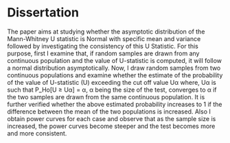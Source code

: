 # Dissertation
The paper aims at studying whether the asymptotic distribution of the Mann-Whitney U statistic is Normal with specific mean and variance followed by investigating the consistency of this U Statistic. For this purpose, first I examine that, if random samples are drawn from any continuous population and the value of U-statistic is computed, it will follow a normal distribution asymptotically. Now, I draw random samples from two continuous populations and examine whether the estimate of the probability of the value of U-statistic (U) exceeding the cut off value Uα where, Uα is such that P_Ho[U ≥ Uα] = α, α being the size of the test, converges to α if the two samples are drawn from the same continuous population. It is further verified whether the above estimated probability increases to 1 if the difference between the mean of the two populations is increased. Also I obtain power curves for each case and observe that as the sample size is increased, the power curves become steeper and the test becomes more and more consistent.
